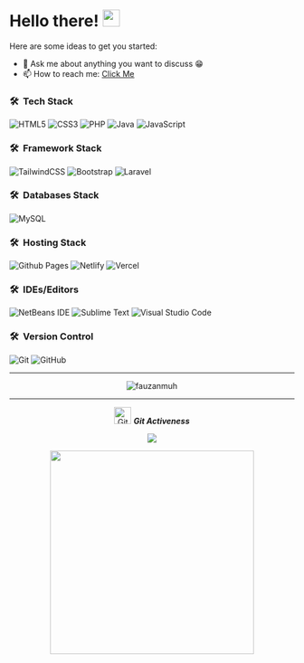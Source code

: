 <!--
**fauzanmuh/fauzanmuh** is a ✨ _special_ ✨ repository because its `README.md` (this file) appears on your GitHub profile.

-->
# Hello there! <img src="https://raw.githubusercontent.com/MartinHeinz/MartinHeinz/master/wave.gif" width="30px">

Here are some ideas to get you started:

- 💬 Ask me about anything you want to discuss :grin:
- 📫 How to reach me: [Click Me](https://instagram.com/fauzanmuh__)

### 🛠 &nbsp;Tech Stack
![HTML5](https://img.shields.io/badge/html5-%23E34F26.svg?style=for-the-badge&logo=html5&logoColor=white)
![CSS3](https://img.shields.io/badge/css3-%231572B6.svg?style=for-the-badge&logo=css3&logoColor=white)
![PHP](https://img.shields.io/badge/php-%23777BB4.svg?style=for-the-badge&logo=php&logoColor=white)
![Java](https://img.shields.io/badge/java-%23ED8B00.svg?style=for-the-badge&logo=openjdk&logoColor=white)
![JavaScript](https://img.shields.io/badge/javascript-%23323330.svg?style=for-the-badge&logo=javascript&logoColor=%23F7DF1E)

### 🛠 &nbsp;Framework Stack
![TailwindCSS](https://img.shields.io/badge/tailwindcss-%2338B2AC.svg?style=for-the-badge&logo=tailwind-css&logoColor=white)
![Bootstrap](https://img.shields.io/badge/bootstrap-%238511FA.svg?style=for-the-badge&logo=bootstrap&logoColor=white)
![Laravel](https://img.shields.io/badge/laravel-%23FF2D20.svg?style=for-the-badge&logo=laravel&logoColor=white)

### 🛠 &nbsp;Databases Stack
![MySQL](https://img.shields.io/badge/mysql-4479A1.svg?style=for-the-badge&logo=mysql&logoColor=white)

### 🛠 &nbsp;Hosting Stack
![Github Pages](https://img.shields.io/badge/github%20pages-121013?style=for-the-badge&logo=github&logoColor=white)
![Netlify](https://img.shields.io/badge/netlify-%23000000.svg?style=for-the-badge&logo=netlify&logoColor=#00C7B7)
![Vercel](https://img.shields.io/badge/vercel-%23000000.svg?style=for-the-badge&logo=vercel&logoColor=white)

### 🛠 &nbsp;IDEs/Editors
![NetBeans IDE](https://img.shields.io/badge/NetBeansIDE-1B6AC6.svg?style=for-the-badge&logo=apache-netbeans-ide&logoColor=white)
![Sublime Text](https://img.shields.io/badge/sublime_text-%23575757.svg?style=for-the-badge&logo=sublime-text&logoColor=important)
![Visual Studio Code](https://img.shields.io/badge/Visual%20Studio%20Code-0078d7.svg?style=for-the-badge&logo=visual-studio-code&logoColor=white)

### 🛠 &nbsp;Version Control
![Git](https://img.shields.io/badge/git-%23F05033.svg?style=for-the-badge&logo=git&logoColor=white)
![GitHub](https://img.shields.io/badge/github-%23121011.svg?style=for-the-badge&logo=github&logoColor=white)

<hr>
<p align="center"><img src="https://github-readme-streak-stats.herokuapp.com/?user=fauzanmuh&theme=algolia" alt="fauzanmuh"  /></p>

<hr>
<p align="center">
 <img src="https://media.giphy.com/media/W5eoZHPpUx9sapR0eu/giphy.gif" width="30px" alt="Git"/>&nbsp;<i><b>Git Activeness</b></i></p>

<p align="center">
<img src="https://github-readme-stats.anuraghazra1.vercel.app/api?username=fauzanmuh&show_icons=true&include_all_commits=true&theme=cobalt"/></p>
<p align="center">
<img src="https://github-readme-stats.vercel.app/api/top-langs?username=fauzanmuh&show_icons=true&locale=en&layout=compact&theme=chartreuse-dark" width="360px" /></p>
